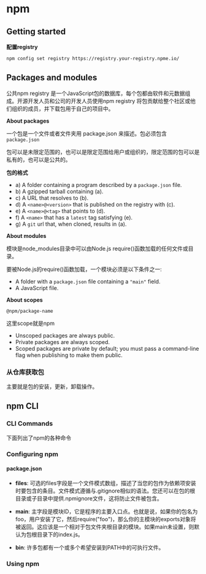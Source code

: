 # npm #

## Getting started ##

**配置registry**

```bash
npm config set registry https://registry.your-registry.npme.io/
```

## Packages and modules ##

公共npm registry 是一个JavaScript包的数据库，每个包都由软件和元数据组成。开源开发人员和公司的开发人员使用npm registry  将包贡献给整个社区或他们组织的成员，并下载包用于自己的项目中。

**About packages**

一个包是一个文件或者文件夹用 package.json 来描述。包必须包含 `package.json` 

包可以是未限定范围的，也可以是限定范围给用户或组织的，限定范围的包可以是私有的，也可以是公共的。

**包的格式**

- a) A folder containing a program described by a `package.json` file.
- b) A gzipped tarball containing (a).
- c) A URL that resolves to (b).
- d) A `<name>@<version>` that is published on the registry with (c).
- e) A `<name>@<tag>` that points to (d).
- f) A `<name>` that has a `latest` tag satisfying (e).
- g) A `git` url that, when cloned, results in (a).

**About modules**

模块是node_modules目录中可以由Node.js require()函数加载的任何文件或目录。

要被Node.js的require()函数加载，一个模块必须是以下条件之一:

- A folder with a `package.json` file containing a `"main"` field.
- A JavaScript file.

**About scopes**

`@npm/package-name`

这里scope就是npm

- Unscoped packages are always public.
- Private packages are always scoped.
- Scoped packages are private by default; you must pass a command-line flag when publishing to make them public.

### 从仓库获取包 ###

主要就是包的安装，更新，卸载操作。

## npm CLI ##

### CLI Commands ###

下面列出了npm的各种命令

### Configuring npm ###

#### package.json ####

- **files**: 可选的files字段是一个文件模式数组，描述了当您的包作为依赖项安装时要包含的条目。文件模式遵循与.gitignore相似的语法。您还可以在包的根目录或子目录中提供.npmignore文件，这将防止文件被包含。

- **main**: 主字段是模块ID，它是程序的主要入口点。也就是说，如果你的包名为foo，用户安装了它，然后require("foo")，那么你的主模块的exports对象将被返回。这应该是一个相对于包文件夹根目录的模块。如果main未设置，则默认为包根目录下的index.js。
- **bin**: 许多包都有一个或多个希望安装到PATH中的可执行文件。



### Using npm ###


